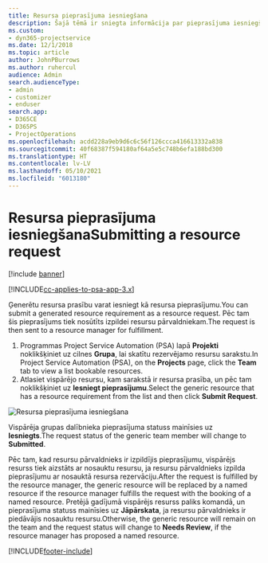 ```yaml
---
title: Resursa pieprasījuma iesniegšana
description: Šajā tēmā ir sniegta informācija par pieprasījuma iesniegšanu par projekta resursu.
ms.custom:
- dyn365-projectservice
ms.date: 12/1/2018
ms.topic: article
author: JohnPBurrows
ms.author: ruhercul
audience: Admin
search.audienceType:
- admin
- customizer
- enduser
search.app:
- D365CE
- D365PS
- ProjectOperations
ms.openlocfilehash: acdd228a9eb9d6c6c56f126ccca416613332a838
ms.sourcegitcommit: 40f68387f594180af64a5e5c748b6efa188bd300
ms.translationtype: HT
ms.contentlocale: lv-LV
ms.lasthandoff: 05/10/2021
ms.locfileid: "6013180"
---
```

# <a name="submitting-a-resource-request"></a><span data-ttu-id="502c6-103">Resursa pieprasījuma iesniegšana</span><span class="sxs-lookup"><span data-stu-id="502c6-103">Submitting a resource request</span></span>

[!include [banner](../includes/psa-now-project-operations.md)]

[!INCLUDE[cc-applies-to-psa-app-3.x](../includes/cc-applies-to-psa-app-3x.md)]

<span data-ttu-id="502c6-104">Ģenerētu resursa prasību varat iesniegt kā resursa pieprasījumu.</span><span class="sxs-lookup"><span data-stu-id="502c6-104">You can submit a generated resource requirement as a resource request.</span></span> <span data-ttu-id="502c6-105">Pēc tam šis pieprasījums tiek nosūtīts izpildei resursu pārvaldniekam.</span><span class="sxs-lookup"><span data-stu-id="502c6-105">The request is then sent to a resource manager for fulfillment.</span></span>

1. <span data-ttu-id="502c6-106">Programmas Project Service Automation (PSA) lapā **Projekti** noklikšķiniet uz cilnes **Grupa**, lai skatītu rezervējamo resursu sarakstu.</span><span class="sxs-lookup"><span data-stu-id="502c6-106">In Project Service Automation (PSA), on the **Projects** page, click the **Team** tab to view a list bookable resources.</span></span> 
2. <span data-ttu-id="502c6-107">Atlasiet vispārējo resursu, kam sarakstā ir resursa prasība, un pēc tam noklikšķiniet uz **Iesniegt pieprasījumu**.</span><span class="sxs-lookup"><span data-stu-id="502c6-107">Select the generic resource that has a resource requirement from the list and then click **Submit Request**.</span></span>

![Resursa pieprasījuma iesniegšana](media/RM-how-to-18.png)

<span data-ttu-id="502c6-109">Vispārēja grupas dalībnieka pieprasījuma statuss mainīsies uz **Iesniegts**.</span><span class="sxs-lookup"><span data-stu-id="502c6-109">The request status of the generic team member will change to **Submitted**.</span></span>

<span data-ttu-id="502c6-110">Pēc tam, kad resursu pārvaldnieks ir izpildījis pieprasījumu, vispārējs resurss tiek aizstāts ar nosauktu resursu, ja resursu pārvaldnieks izpilda pieprasījumu ar nosauktā resursa rezervāciju.</span><span class="sxs-lookup"><span data-stu-id="502c6-110">After the request is fulfilled by the resource manager, the generic resource will be replaced by a named resource if the resource manager fulfills the request with the booking of a named resource.</span></span> <span data-ttu-id="502c6-111">Pretējā gadījumā vispārējs resurss paliks komandā, un pieprasījuma statuss mainīsies uz **Jāpārskata**, ja resursu pārvaldnieks ir piedāvājis nosauktu resursu.</span><span class="sxs-lookup"><span data-stu-id="502c6-111">Otherwise, the generic resource will remain on the team and the request status will change to **Needs Review**, if the resource manager has proposed a named resource.</span></span>


[!INCLUDE[footer-include](../includes/footer-banner.md)]